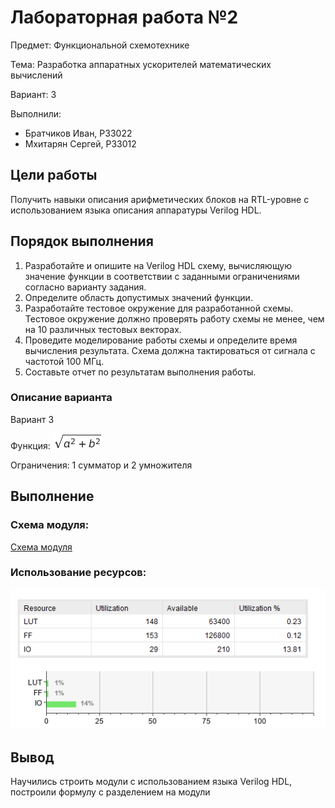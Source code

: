 # Лабораторная работа №2

Предмет: Функциональной схемотехнике

Тема: Разработка аппаратных ускорителей математических вычислений

Вариант: 3

Выполнили:

- Братчиков Иван, P33022
- Мхитарян Сергей, P33012

## Цели работы

Получить навыки описания арифметических блоков на RTL-уровне с использованием языка описания аппаратуры Verilog HDL.

## Порядок выполнения

1. Разработайте и опишите на Verilog HDL схему, вычисляющую значение функции в соответствии с заданными ограничениями согласно варианту задания.
2. Определите область допустимых значений функции.
3. Разработайте тестовое окружение для разработанной схемы. Тестовое окружение должно проверять работу схемы не менее, чем на 10 различных тестовых векторах.
4. Проведите моделирование работы схемы и определите время вычисления результата. Схема должна тактироваться от сигнала с частотой 100 МГц.
5. Составьте отчет по результатам выполнения работы.

### Описание варианта

Вариант 3 

Функция: ![function](./tex2img.png)

Ограничения: 1 cумматор и 2 умножителя

## Выполнение

### Схема модуля:

[Схема модуля](./schematic.png)

### Использование ресурсов:

![util](./util.png)

## Вывод

Научились строить модули с использованием языка Verilog HDL, построили формулу с разделением на модули
